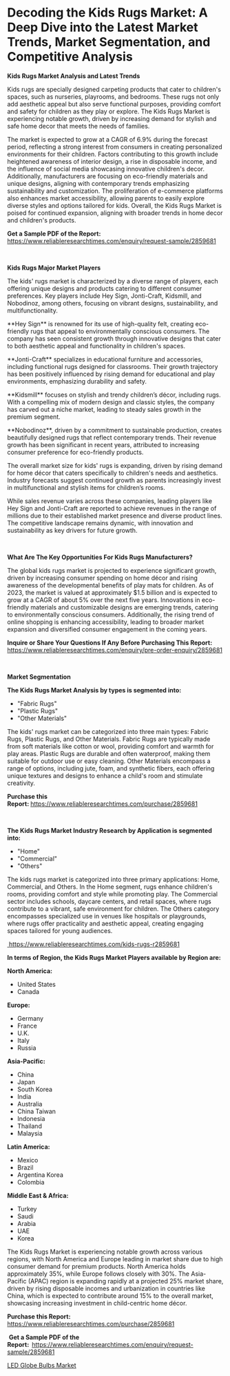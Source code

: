 <p><h1>Decoding the Kids Rugs Market: A Deep Dive into the Latest Market Trends, Market Segmentation, and Competitive Analysis</h1></p><p><strong>Kids Rugs Market Analysis and Latest Trends</strong></p>
<p><p>Kids rugs are specially designed carpeting products that cater to children's spaces, such as nurseries, playrooms, and bedrooms. These rugs not only add aesthetic appeal but also serve functional purposes, providing comfort and safety for children as they play or explore. The Kids Rugs Market is experiencing notable growth, driven by increasing demand for stylish and safe home decor that meets the needs of families.</p><p>The market is expected to grow at a CAGR of 6.9% during the forecast period, reflecting a strong interest from consumers in creating personalized environments for their children. Factors contributing to this growth include heightened awareness of interior design, a rise in disposable income, and the influence of social media showcasing innovative children's decor. Additionally, manufacturers are focusing on eco-friendly materials and unique designs, aligning with contemporary trends emphasizing sustainability and customization. The proliferation of e-commerce platforms also enhances market accessibility, allowing parents to easily explore diverse styles and options tailored for kids. Overall, the Kids Rugs Market is poised for continued expansion, aligning with broader trends in home decor and children's products.</p></p>
<p><strong>Get a Sample PDF of the Report:&nbsp;</strong> <a href="https://www.reliableresearchtimes.com/enquiry/request-sample/2859681?utm_campaign=2193&utm_medium=2&utm_source=Github&utm_content=ia&utm_term=12032025&utm_id=kids-rugs">https://www.reliableresearchtimes.com/enquiry/request-sample/2859681</a></p>
<p>&nbsp;</p>
<p><strong>Kids Rugs Major Market Players</strong></p>
<p><p>The kids' rugs market is characterized by a diverse range of players, each offering unique designs and products catering to different consumer preferences. Key players include Hey Sign, Jonti-Craft, Kidsmill, and Nobodinoz, among others, focusing on vibrant designs, sustainability, and multifunctionality.</p><p>**Hey Sign** is renowned for its use of high-quality felt, creating eco-friendly rugs that appeal to environmentally conscious consumers. The company has seen consistent growth through innovative designs that cater to both aesthetic appeal and functionality in children's spaces.</p><p>**Jonti-Craft** specializes in educational furniture and accessories, including functional rugs designed for classrooms. Their growth trajectory has been positively influenced by rising demand for educational and play environments, emphasizing durability and safety.</p><p>**Kidsmill** focuses on stylish and trendy children’s décor, including rugs. With a compelling mix of modern design and classic styles, the company has carved out a niche market, leading to steady sales growth in the premium segment.</p><p>**Nobodinoz**, driven by a commitment to sustainable production, creates beautifully designed rugs that reflect contemporary trends. Their revenue growth has been significant in recent years, attributed to increasing consumer preference for eco-friendly products.</p><p>The overall market size for kids' rugs is expanding, driven by rising demand for home décor that caters specifically to children's needs and aesthetics. Industry forecasts suggest continued growth as parents increasingly invest in multifunctional and stylish items for children’s rooms.</p><p>While sales revenue varies across these companies, leading players like Hey Sign and Jonti-Craft are reported to achieve revenues in the range of millions due to their established market presence and diverse product lines. The competitive landscape remains dynamic, with innovation and sustainability as key drivers for future growth.</p></p>
<p>&nbsp;</p>
<p><strong>What Are The Key Opportunities For Kids Rugs Manufacturers?</strong></p>
<p><p>The global kids rugs market is projected to experience significant growth, driven by increasing consumer spending on home décor and rising awareness of the developmental benefits of play mats for children. As of 2023, the market is valued at approximately $1.5 billion and is expected to grow at a CAGR of about 5% over the next five years. Innovations in eco-friendly materials and customizable designs are emerging trends, catering to environmentally conscious consumers. Additionally, the rising trend of online shopping is enhancing accessibility, leading to broader market expansion and diversified consumer engagement in the coming years.</p></p>
<p><strong>Inquire or Share Your Questions If Any Before Purchasing This Report:</strong> <a href="https://www.reliableresearchtimes.com/enquiry/pre-order-enquiry/2859681?utm_campaign=2193&utm_medium=2&utm_source=Github&utm_content=ia&utm_term=12032025&utm_id=kids-rugs">https://www.reliableresearchtimes.com/enquiry/pre-order-enquiry/2859681</a></p>
<p>&nbsp;</p>
<p><strong>Market Segmentation</strong></p>
<p><strong>The Kids Rugs Market Analysis by types is segmented into:</strong></p>
<p><ul><li>"Fabric Rugs"</li><li>"Plastic Rugs"</li><li>"Other Materials"</li></ul></p>
<p><p>The kids' rugs market can be categorized into three main types: Fabric Rugs, Plastic Rugs, and Other Materials. Fabric Rugs are typically made from soft materials like cotton or wool, providing comfort and warmth for play areas. Plastic Rugs are durable and often waterproof, making them suitable for outdoor use or easy cleaning. Other Materials encompass a range of options, including jute, foam, and synthetic fibers, each offering unique textures and designs to enhance a child's room and stimulate creativity.</p></p>
<p><strong>Purchase this Report:&nbsp;</strong><a href="https://www.reliableresearchtimes.com/purchase/2859681?utm_campaign=2193&utm_medium=2&utm_source=Github&utm_content=ia&utm_term=12032025&utm_id=kids-rugs">https://www.reliableresearchtimes.com/purchase/2859681</a></p>
<p>&nbsp;</p>
<p><strong>The Kids Rugs Market Industry Research by Application is segmented into:</strong></p>
<p><ul><li>"Home"</li><li>"Commercial"</li><li>"Others"</li></ul></p>
<p><p>The kids rugs market is categorized into three primary applications: Home, Commercial, and Others. In the Home segment, rugs enhance children's rooms, providing comfort and style while promoting play. The Commercial sector includes schools, daycare centers, and retail spaces, where rugs contribute to a vibrant, safe environment for children. The Others category encompasses specialized use in venues like hospitals or playgrounds, where rugs offer practicality and aesthetic appeal, creating engaging spaces tailored for young audiences.</p></p>
<p><a href="https://www.reliableresearchtimes.com/kids-rugs-r2859681?utm_campaign=2193&utm_medium=2&utm_source=Github&utm_content=ia&utm_term=12032025&utm_id=kids-rugs">&nbsp;https://www.reliableresearchtimes.com/kids-rugs-r2859681</a></p>
<p><strong>In terms of Region, the Kids Rugs Market Players available by Region are:</strong></p>
<p>
    <p> <strong> North America: </strong>
        <ul>
            <li>United States</li>
            <li>Canada</li>
        </ul>
        </p> 
    <p> <strong> Europe: </strong>
        <ul>
            <li>Germany</li>
            <li>France</li>
            <li>U.K.</li>
            <li>Italy</li>
            <li>Russia</li>
        </ul>
        </p> 
    <p> <strong> Asia-Pacific: </strong>
        <ul>
            <li>China</li>
            <li>Japan</li>
            <li>South Korea</li>
            <li>India</li>
            <li>Australia</li>
            <li>China Taiwan</li>
            <li>Indonesia</li>
            <li>Thailand</li>
            <li>Malaysia</li>
        </ul>
        </p> 
    <p> <strong> Latin America: </strong>
        <ul>
            <li>Mexico</li>
            <li>Brazil</li>
            <li>Argentina Korea</li>
            <li>Colombia</li>
        </ul>
        </p> 
    <p> <strong> Middle East & Africa: </strong>
        <ul>
            <li>Turkey</li>
            <li>Saudi</li>
            <li>Arabia</li>
            <li>UAE</li>
            <li>Korea</li>
        </ul>
    </p>
    </p>
<p><p>The Kids Rugs Market is experiencing notable growth across various regions, with North America and Europe leading in market share due to high consumer demand for premium products. North America holds approximately 35%, while Europe follows closely with 30%. The Asia-Pacific (APAC) region is expanding rapidly at a projected 25% market share, driven by rising disposable incomes and urbanization in countries like China, which is expected to contribute around 15% to the overall market, showcasing increasing investment in child-centric home décor.</p></p>
<p><strong>Purchase this Report: </strong><a href="https://www.reliableresearchtimes.com/purchase/2859681?utm_campaign=2193&utm_medium=2&utm_source=Github&utm_content=ia&utm_term=12032025&utm_id=kids-rugs">https://www.reliableresearchtimes.com/purchase/2859681</a></p>
<p>&nbsp;<strong>Get a Sample PDF of the Report:&nbsp;&nbsp;</strong><a href="https://www.reliableresearchtimes.com/enquiry/request-sample/2859681?utm_campaign=2193&utm_medium=2&utm_source=Github&utm_content=ia&utm_term=12032025&utm_id=kids-rugs">https://www.reliableresearchtimes.com/enquiry/request-sample/2859681</a></p>
<p><strong></strong></p>
<p><p><a href="https://github.com/mahnoor2003/Market-Research-Report-List-7/blob/main/led-globe-bulbs-market.md?utm_campaign=2193&utm_medium=2&utm_source=Github&utm_content=ia&utm_term=12032025&utm_id=kids-rugs">LED Globe Bulbs Market</a></p></p>